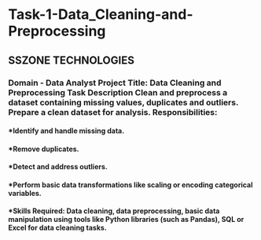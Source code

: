 # Task-1-Data_Cleaning-and-Preprocessing
## SSZONE TECHNOLOGIES
### Domain - Data Analyst Project Title: Data Cleaning and Preprocessing Task Description Clean and preprocess a dataset containing missing values, duplicates and outliers. Prepare a clean dataset for analysis. Responsibilities:
#### *Identify and handle missing data.
#### *Remove duplicates.
#### *Detect and address outliers.
#### *Perform basic data transformations like scaling or encoding categorical variables.
#### *Skills Required: Data cleaning, data preprocessing, basic data manipulation using tools like Python libraries (such as Pandas), SQL or Excel for data cleaning tasks.
